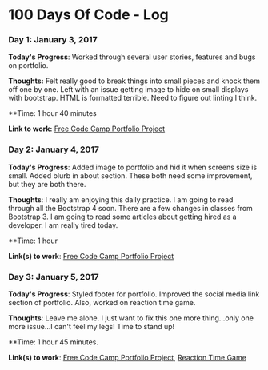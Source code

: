 # 100 Days Of Code - Log

### Day 1: January 3, 2017

**Today's Progress**: Worked through several user stories, features and bugs on portfolio.

**Thoughts:** Felt really good to break things into small pieces and knock them off one by one. Left with an issue getting image to hide on small displays with bootstrap. HTML is formatted terrible. Need to figure out linting I think.

**Time: 1 hour 40 minutes

**Link to work:** [Free Code Camp Portfolio Project](https://larrytooley.github.io/larrytooley.com/)

### Day 2: January 4, 2017

**Today's Progress**: Added image to portfolio and hid it when screens size is small. Added blurb in about section. These both need some improvement, but they are both there.

**Thoughts**: I really am enjoying this daily practice. I am going to read through all the Bootstrap 4 soon. There are a few changes in classes from Bootstrap 3. I am going to read some articles about getting hired as a developer. I am really tired today.

**Time: 1 hour

**Link(s) to work**: [Free Code Camp Portfolio Project](https://larrytooley.github.io/larrytooley.com/)

### Day 3: January 5, 2017

**Today's Progress**: Styled footer for portfolio. Improved the social media link section of portfolio. Also, worked on reaction time game.

**Thoughts**: Leave me alone. I just want to fix this one more thing...only one more issue...I can't feel my legs! Time to stand up!

**Time: 1 hour 45 minutes.

**Link(s) to work**: [Free Code Camp Portfolio Project](https://larrytooley.github.io/larrytooley.com/), [Reaction Time Game](https://larrytooley.github.io/Reaction_Game/)



<!--
### Day 1: June 27, Monday

**Today's Progress**: I've gone through many exercises on FreeCodeCamp.

**Thoughts** I've recently started coding, and it's a great feeling when I finally solve an algorithm challenge after a lot of attempts and hours spent.

**Link(s) to work**
1. [Find the Longest Word in a String](https://www.freecodecamp.com/challenges/find-the-longest-word-in-a-string)
2. [Title Case a Sentence](https://www.freecodecamp.com/challenges/title-case-a-sentence)
-->
